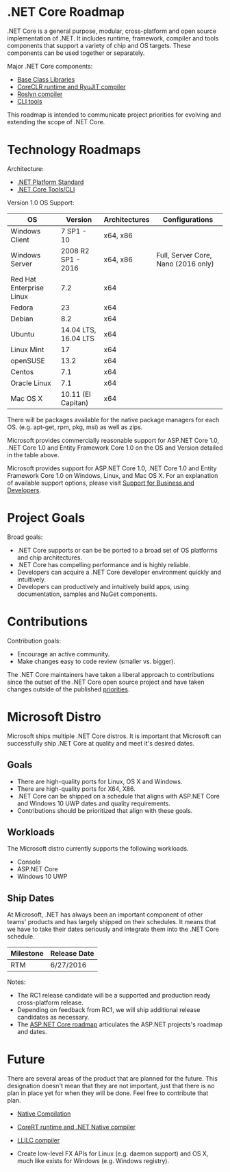 .NET Core Roadmap
=================

.NET Core is a general purpose, modular, cross-platform and open source implementation of .NET. It includes runtime, framework, compiler and tools components that support a variety of chip and OS targets. These components can be used together or separately.

Major .NET Core components:

- [Base Class Libraries](https://github.com/dotnet/corefx)
- [CoreCLR runtime and RyuJIT compiler](https://github.com/dotnet/coreclr)
- [Roslyn compiler](https://github.com/dotnet/roslyn)
- [CLI tools](https://github.com/dotnet/cli)

This roadmap is intended to communicate project priorities for evolving and extending the scope of .NET Core.

Technology Roadmaps
===================

Architecture:

- [.NET Platform Standard](https://github.com/dotnet/corefx/blob/master/Documentation/architecture/net-platform-standard.md)
- [.NET Core Tools/CLI](https://github.com/dotnet/cli/blob/rel/1.0.0/Documentation/intro-to-cli.md)

Version 1.0 OS Support:

OS|Version|Architectures|Configurations
------------------------------|-------------------------------|----------|---
Windows Client                | 7 SP1 - 10                    | x64, x86 |
Windows Server                | 2008 R2 SP1 - 2016            | x64, x86 | Full, Server Core, Nano (2016 only)
Red Hat Enterprise Linux      | 7.2                           | x64      |
Fedora                        | 23                            | x64      |
Debian                        | 8.2                           | x64      |
Ubuntu                        | 14.04 LTS, 16.04 LTS          | x64      |
Linux Mint                    | 17                            | x64      |
openSUSE                      | 13.2                          | x64      |
Centos                        | 7.1                           | x64      |
Oracle Linux                  | 7.1                           | x64      |
Mac OS X                       | 10.11 (El Capitan)            | x64      |

There will be packages available for the native package managers for each OS. (e.g. apt-get, rpm, pkg, msi) as well as zips.

Microsoft provides commercially reasonable support for ASP.NET Core 1.0, .NET Core 1.0 and Entity Framework Core 1.0 on the OS and Version detailed in the table above.

Microsoft provides support for ASP.NET Core 1.0, .NET Core 1.0 and Entity Framework Core 1.0 on Windows, Linux, and Mac OS X.  For an explanation of available support options, please visit [Support for Business and Developers](https://support.microsoft.com/en-us/gp/contactus81?Audience=Commercial&SegNo=4).

Project Goals
=============

Broad goals:

- .NET Core supports or can be be ported to a broad set of OS platforms and chip architectures.
- .NET Core has compelling performance and is highly reliable.
- Developers can acquire a .NET Core developer environment quickly and intuitively.
- Developers can productively and intuitively build apps, using documentation, samples and NuGet components.

Contributions
=============

Contribution goals: 

- Encourage an active community.
- Make changes easy to code review (smaller vs. bigger). 

The .NET Core maintainers have taken a liberal approach to contributions since the outset of the .NET Core open source project and have taken changes outside of the published [priorities](https://github.com/dotnet/coreclr/blob/master/Documentation/project-docs/project-priorities.md). 

Microsoft Distro
================

Microsoft ships multiple .NET Core distros. It is important that Microsoft can successfully ship .NET Core at quality and meet it's desired dates.

Goals
-----

- There are high-quality ports for Linux, OS X and Windows.
- There are high-quality ports for X64, X86.
- .NET Core can be shipped on a schedule that aligns with ASP.NET Core and Windows 10 UWP dates and quality requirements.
- Contributions should be prioritized that align with these goals.

Workloads
---------

The Microsoft distro currently supports the following workloads.

- Console
- ASP.NET Core
- Windows 10 UWP

Ship Dates
----------

At Microsoft, .NET has always been an important component of other teams' products and has largely shipped on their schedules. It means that we have to take their dates seriously and integrate them into the .NET Core schedule.

|Milestone|Release Date|
|---------|------------|
|RTM      | 6/27/2016  |

Notes:

- The RC1 release candidate will be a supported and production ready cross-platform release. 
- Depending on feedback from RC1, we will ship additional release candidates as necessary.
- The [ASP.NET Core roadmap](https://github.com/aspnet/Home/wiki/Roadmap) articulates the ASP.NET projects's roadmap and dates.

Future
===

There are several areas of the product that are planned for the future. This designation doesn't mean that they are not important, just that there is no plan in place yet for when they will be done. Feel free to contribute that plan.


- [Native Compilation](https://github.com/dotnet/corert/blob/master/Documentation/intro-to-corert.md)
- [CoreRT runtime and .NET Native compiler](https://github.com/dotnet/corert)
- [LLILC compiler](https://github.com/dotnet/llilc)

- Create low-level FX APIs for Linux (e.g. daemon support) and OS X, much like exists for Windows (e.g. Windows registry).
